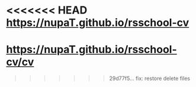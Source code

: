 <<<<<<< HEAD
https://nupaT.github.io/rsschool-cv
=======
# https://nupaT.github.io/rsschool-cv/cv
>>>>>>> 29d77f5... fix: restore delete files
